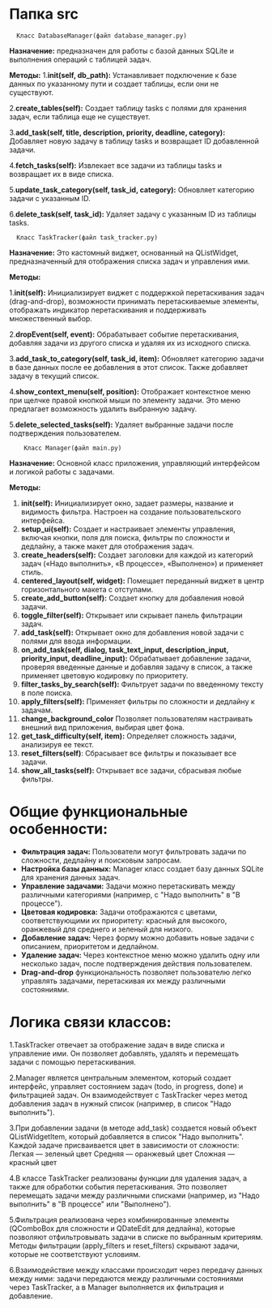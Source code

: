 # **Папка src**

      Класс DatabaseManager(файл database_manager.py)
**Назначение:**  предназначен для работы с базой данных SQLite и выполнения операций с таблицей задач.

**Методы:** 
1.**__init__(self, db_path):** Устанавливает подключение к базе данных по указанному пути и создает таблицы, если они не существуют.

2.**create_tables(self):** Создает таблицу tasks с полями для хранения задач, если таблица еще не существует.

3.**add_task(self, title, description, priority, deadline, category):** Добавляет новую задачу в таблицу tasks и возвращает ID добавленной задачи.

4.**fetch_tasks(self):** Извлекает все задачи из таблицы tasks и возвращает их в виде списка.

5.**update_task_category(self, task_id, category):** Обновляет категорию задачи с указанным ID.

6.**delete_task(self, task_id):** Удаляет задачу с указанным ID из таблицы tasks.

      Класс TaskTracker(файл task_tracker.py)
**Назначение:** Это кастомный виджет, основанный на QListWidget, предназначенный для отображения списка задач и управления ими.

**Методы:**

1.**__init__(self):** Инициализирует виджет с поддержкой перетаскивания задач (drag-and-drop), возможности принимать перетаскиваемые элементы, отображать индикатор перетаскивания и поддерживать множественный выбор.

2.**dropEvent(self, event):** Обрабатывает событие перетаскивания, добавляя задачи из другого списка и удаляя их из исходного списка.

3.**add_task_to_category(self, task_id, item):** Обновляет категорию задачи в базе данных после ее добавления в этот список. Также добавляет задачу в текущий список.

4.**show_context_menu(self, position):** Отображает контекстное меню при щелчке правой кнопкой мыши по элементу задачи. Это меню предлагает возможность удалить выбранную задачу.

5.**delete_selected_tasks(self):** Удаляет выбранные задачи после подтверждения пользователем.

        Класс Manager(файл main.py)
**Назначение:** Основной класс приложения, управляющий интерфейсом и логикой работы с задачами.

**Методы:**

1. **__init__(self):** Инициализирует окно, задает размеры, название и видимость фильтра. Настроен на создание пользовательского интерфейса.
2. **setup_ui(self):** Создает и настраивает элементы управления, включая кнопки, поля для поиска, фильтры по сложности и дедлайну, а также макет для отображения задач.
4. **create_headers(self):** Создает заголовки для каждой из категорий задач («Надо выполнить», «В процессе», «Выполнено») и применяет стиль.
5. **centered_layout(self, widget):** Помещает переданный виджет в центр горизонтального макета с отступами.
6. **create_add_button(self):** Создает кнопку для добавления новой задачи.
7. **toggle_filter(self):** Открывает или скрывает панель фильтрации задач.
8. **add_task(self):** Открывает окно для добавления новой задачи с полями для ввода информации.
9. **on_add_task(self, dialog, task_text_input, description_input, priority_input, deadline_input):** Обрабатывает добавление задачи, проверяя введенные данные и добавляя задачу в список, а также применяет цветовую кодировку по приоритету.
10. **filter_tasks_by_search(self):** Фильтрует задачи по введенному тексту в поле поиска.
11. **apply_filters(self):** Применяет фильтры по сложности и дедлайну к задачам.
12. **change_background_color** Позволяет пользователям настраивать внешний вид приложения, выбирая цвет фона.
13. **get_task_difficulty(self, item):** Определяет сложность задачи, анализируя ее текст.
14. **reset_filters(self)**: Сбрасывает все фильтры и показывает все задачи.
15. **show_all_tasks(self):** Открывает все задачи, сбрасывая любые фильтры.
# Общие функциональные особенности:

-  **Фильтрация задач:** Пользователи могут фильтровать задачи по сложности, дедлайну и поисковым запросам.
-  **Настройка базы данных:** Manager класс создает базу данных SQLite для хранения данных задач.
- **Управление задачами:** Задачи можно перетаскивать между различными категориями (например, с "Надо выполнить" в "В процессе").
- **Цветовая кодировка:** Задачи отображаются с цветами, соответствующими их приоритету: красный для высокого, оранжевый для среднего и зеленый для низкого.
- **Добавление задач:** Через форму можно добавить новые задачи с описанием, приоритетом и дедлайном.
- **Удаление задач:** Через контекстное меню можно удалить одну или несколько задач, после подтверждения действия пользователем.
- **Drag-and-drop** функциональность позволяет пользователю легко управлять задачами, перетаскивая их между различными состояниями.

# Логика связи классов:

1.TaskTracker отвечает за отображение задач в виде списка и управление ими. Он позволяет добавлять, удалять и перемещать задачи с помощью перетаскивания.

2.Manager является центральным элементом, который создает интерфейс, управляет состоянием задач (todo, in progress, done) и фильтрацией задач. Он взаимодействует с TaskTracker через метод добавления задач в нужный список (например, в список "Надо выполнить").

3.При добавлении задачи (в методе add_task) создается новый объект QListWidgetItem, который добавляется в список "Надо выполнить". Каждой задаче присваивается цвет в зависимости от сложности:
Легкая — зеленый цвет
Средняя — оранжевый цвет
Сложная — красный цвет

4.В классе TaskTracker реализованы функции для удаления задач, а также для обработки события перетаскивания. Это позволяет перемещать задачи между различными списками (например, из "Надо выполнить" в "В процессе" или "Выполнено").

5.Фильтрация реализована через комбинированные элементы (QComboBox для сложности и QDateEdit для дедлайна), которые позволяют отфильтровывать задачи в списке по выбранным критериям. Методы фильтрации (apply_filters и reset_filters) скрывают задачи, которые не соответствуют условиям.

6.Взаимодействие между классами происходит через передачу данных между ними: задачи передаются между различными состояниями через TaskTracker, а в Manager выполняется их фильтрация и добавление.
